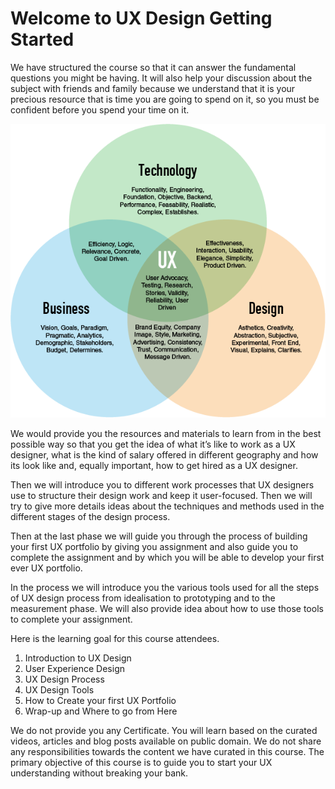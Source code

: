 # Welcome to UX Design Getting Started

We have structured the course so that it can answer the fundamental questions you might be having. It will also help your discussion about the subject with friends and family because we understand that it is your precious resource that is time you are going to spend on it, so you must be confident before you spend your time on it.

![](.gitbook/assets/image%20%283%29.png)

We would provide you the resources and materials to learn from in the best possible way so that you get the idea of what it’s like to work as a UX designer, what is the kind of salary offered in different geography and how its look like and, equally important, how to get hired as a UX designer. 

Then we will introduce you to different work processes that UX designers use to structure their design work and keep it user-focused. Then we will try to give more details ideas about the techniques and methods used in the different stages of the design process. 

Then at the last phase we will guide you through the process of building your first UX portfolio by giving you assignment and also guide you to complete the assignment and by which you will be able to develop your first ever UX portfolio. 

In the process we will introduce you the various tools used for all the steps of UX design process from idealisation to prototyping and to the measurement phase. We will also provide idea about  how to use those tools to complete your assignment.

Here is the learning goal for this course attendees. 

1. Introduction to UX Design
2. User Experience Design
3. UX Design Process
4. UX Design Tools
5. How to Create your first UX Portfolio
6. Wrap-up and Where to go from Here

We do not provide you any Certificate. You will learn based on the curated videos, articles and blog posts available on public domain. We do not share any responsibilities towards the content we have curated in this course.  The primary objective of this course  is to guide you to start your UX understanding without breaking your bank. 



 

